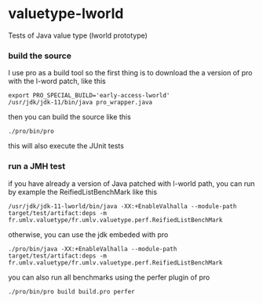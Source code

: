 # valuetype-lworld
Tests of Java value type (lworld prototype)


### build the source

I use pro as a build tool so the first thing is to download the a version of pro with the l-word patch,
like this

```
export PRO_SPECIAL_BUILD='early-access-lworld'
/usr/jdk/jdk-11/bin/java pro_wrapper.java
```

then you can build the source like this
```
./pro/bin/pro
```
this will also execute the JUnit tests


### run a JMH test

if you have already a version of Java patched with l-world path, you can run by example the ReifiedListBenchMark like this
```
/usr/jdk/jdk-11-lworld/bin/java -XX:+EnableValhalla --module-path target/test/artifact:deps -m fr.umlv.valuetype/fr.umlv.valuetype.perf.ReifiedListBenchMark
```

otherwise, you can use the jdk embeded with pro
```
./pro/bin/java -XX:+EnableValhalla --module-path target/test/artifact:deps -m fr.umlv.valuetype/fr.umlv.valuetype.perf.ReifiedListBenchMark
```

you can also run all benchmarks using the perfer plugin of pro
```
./pro/bin/pro build build.pro perfer
```

